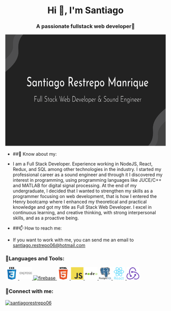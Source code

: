 
<h1 align="center">Hi 👋, I'm Santiago</h1>
<h3 align="center">A passionate fullstack web developer🚀</h3>
<img height="350" width="100%" src="./SantiagoRestrepo.png" />

- ##📄 Know about my:
- I am a Full Stack Developer. Experience working in NodeJS, React, Redux, and SQL among other technologies in the industry. I started my professional career as a sound engineer and through it I discovered my interest in programming, using programming languages like JUCE/C++ and MATLAB for digital signal processing. At the end of my undergraduate, I decided that I wanted to strengthen my skills as a programmer focusing on web development, that is how I entered the Henry bootcamp where I enhanced my theoretical and practical knowledge and got my title as Full Stack Web Developer. I excel in continuous learning, and creative thinking, with strong interpersonal skills, and as a proactive being.

- ##📫 How to reach me:
- If you want to work with me, you can send me an email to santiago.restrepo06@hotmail.com

<h3 align="left">🔧Languages and Tools:</h3>
<p align="left"> </a> <a href="https://www.w3schools.com/css/" target="_blank" rel="noreferrer"> <img src="https://raw.githubusercontent.com/devicons/devicon/master/icons/css3/css3-original-wordmark.svg" alt="css3" width="40" height="40"/> </a> <a href="https://expressjs.com" target="_blank" rel="noreferrer"> <img src="https://raw.githubusercontent.com/devicons/devicon/master/icons/express/express-original-wordmark.svg" alt="express" width="40" height="40"/> </a> <a href="https://firebase.google.com/" target="_blank" rel="noreferrer"> <img src="https://www.vectorlogo.zone/logos/firebase/firebase-icon.svg" alt="firebase" width="40" height="40"/> </a> <a href="https://www.w3.org/html/" target="_blank" rel="noreferrer"> <img src="https://raw.githubusercontent.com/devicons/devicon/master/icons/html5/html5-original-wordmark.svg" alt="html5" width="40" height="40"/> </a> <a href="https://developer.mozilla.org/en-US/docs/Web/JavaScript" target="_blank" rel="noreferrer"> <img src="https://raw.githubusercontent.com/devicons/devicon/master/icons/javascript/javascript-original.svg" alt="javascript" width="40" height="40"/> </a><a href="https://nodejs.org" target="_blank" rel="noreferrer"> <img src="https://raw.githubusercontent.com/devicons/devicon/master/icons/nodejs/nodejs-original-wordmark.svg" alt="nodejs" width="40" height="40"/> </a> <a href="https://www.postgresql.org" target="_blank" rel="noreferrer"> <img src="https://raw.githubusercontent.com/devicons/devicon/master/icons/postgresql/postgresql-original-wordmark.svg" alt="postgresql" width="40" height="40"/> </a> <a href="https://reactjs.org/" target="_blank" rel="noreferrer"> <img src="https://raw.githubusercontent.com/devicons/devicon/master/icons/react/react-original-wordmark.svg" alt="react" width="40" height="40"/> </a> <a href="https://redux.js.org" target="_blank" rel="noreferrer"> <img src="https://raw.githubusercontent.com/devicons/devicon/master/icons/redux/redux-original.svg" alt="redux" width="40" height="40"/> </a> </p>

<h3 align="left">🤝Connect with me:</h3>
<p align="left">
<a href="https://linkedin.com/in/santiagorestrepo06" target="blank"><img align="center" src="https://raw.githubusercontent.com/rahuldkjain/github-profile-readme-generator/master/src/images/icons/Social/linked-in-alt.svg" alt="santiagorestrepo06" height="30" width="40" /></a>
</p>
